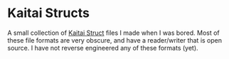 # Kaitai Structs
A small collection of [Kaitai Struct](https://kaitai.io) files I made when I was bored.
Most of these file formats are very obscure, and have a reader/writer that is open source. I have not reverse engineered any of these formats (yet).